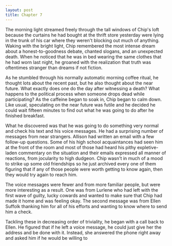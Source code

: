 ```yaml
---
layout: post
title: Chapter 7
---
```


The morning light streamed freely through the tall windows of Chip's loft
because the curtains he had bought at the thrift store yesterday were lying in
the trunk of his car where they weren't blocking out much of anything.  Waking
with the bright light, Chip remembered the most intense dream about a
honest-to-goodness debate, chanted slogans, and an unexpected death.  When he
noticed that he was in bed wearing the same clothes that he had worn last night, he
groaned with the realization that truth was oftentimes stranger than dreams
if not fiction.

As he stumbled through his normally automatic morning coffee ritual, he
thought lots about the recent past, but he also thought about the near future.
What exactly does one do the day after witnessing a death?  What happens to
the political process when someone drops dead while participating?  As the
caffeine began to soak in, Chip began to calm down.  Like usual, speculating
on the near future was futile and he decided he could wait fifteen minutes to
find out what he was going to do after he finished breakfast.

What he discovered was that he was going to do something very normal and check
his text and his voice messages.  He had a surprising number of messages from near
strangers.  Allison had written an email with a few follow-up questions. Some
of his high school acquaintances had seen him at the front of the room and
most of those had heard his pithy expletive-laden commentary on the situation
and their emails expressed all manner of reactions, from jocularity to high
dudgeon.  Chip wasn't in much of a mood to strike up some old friendships so
he just archived every one of them figuring that if any of those people were
worth getting to know again, then they would try again to reach him.

The voice messages were fewer and from more familiar people, but were more
interesting as a result.  One was from Lurlene who had left with the first
wave of guilty, lucky cowards and wanted to make sure that Chip had made it
home and was feeling okay.  The second message was from Ellen Suffolk thanking
him for all of his efforts and wanting to know where to send him a check.

Tackling these in decreasing order of triviality, he began with a call back to
Ellen.  He figured that if he left a voice message, he could just give her the
address and be done with it.  Instead, she answered the phone right away and
asked him if he would be willing to 
